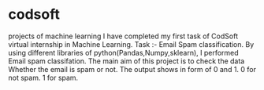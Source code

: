 # codsoft
projects of machine learning
I have completed my first task of CodSoft virtual internship in Machine Learning.
Task :- Email Spam classification.
By using different libraries of python(Pandas,Numpy,sklearn), I performed Email spam classifation.
The main aim of this project is to check the data Whether the email is spam or not. The output shows in form of 0 and 1.
0 for not spam.
1 for spam.
